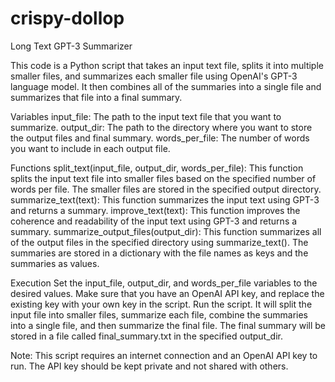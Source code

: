 # crispy-dollop
Long Text GPT-3 Summarizer

This code is a Python script that takes an input text file, splits it into multiple smaller files, and summarizes each smaller file using OpenAI's GPT-3 language model. It then combines all of the summaries into a single file and summarizes that file into a final summary.

Variables
input_file: The path to the input text file that you want to summarize.
output_dir: The path to the directory where you want to store the output files and final summary.
words_per_file: The number of words you want to include in each output file.

Functions
split_text(input_file, output_dir, words_per_file): This function splits the input text file into smaller files based on the specified number of words per file. The smaller files are stored in the specified output directory.
summarize_text(text): This function summarizes the input text using GPT-3 and returns a summary.
improve_text(text): This function improves the coherence and readability of the input text using GPT-3 and returns a summary.
summarize_output_files(output_dir): This function summarizes all of the output files in the specified directory using summarize_text(). The summaries are stored in a dictionary with the file names as keys and the summaries as values.

Execution
Set the input_file, output_dir, and words_per_file variables to the desired values.
Make sure that you have an OpenAI API key, and replace the existing key with your own key in the script.
Run the script. It will split the input file into smaller files, summarize each file, combine the summaries into a single file, and then summarize the final file. The final summary will be stored in a file called final_summary.txt in the specified output_dir.

Note: This script requires an internet connection and an OpenAI API key to run. The API key should be kept private and not shared with others.
